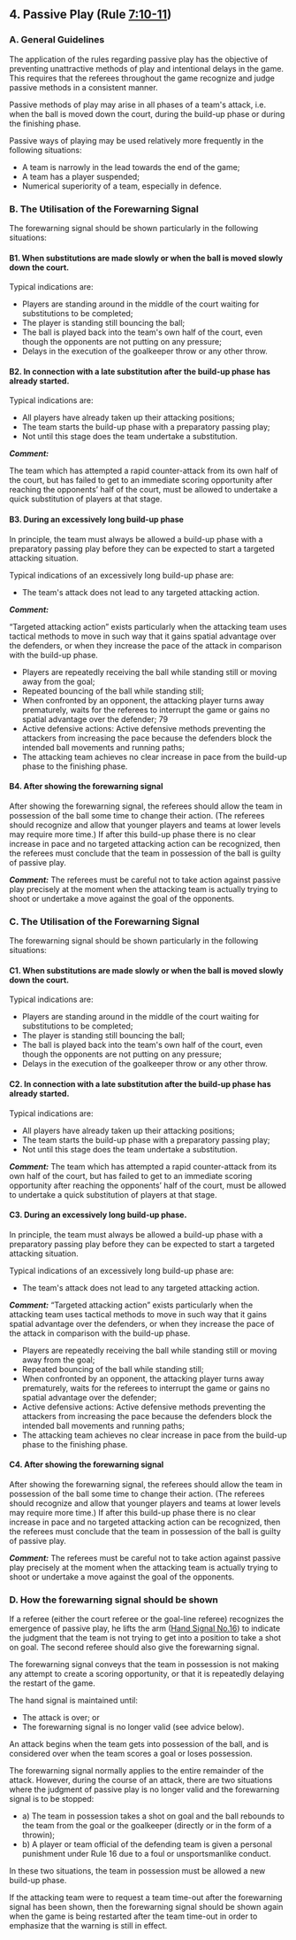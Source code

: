 ## 4. Passive Play  (Rule [7:10-11](#7:10))

### A. General Guidelines

The application of the rules regarding passive play has the objective of
preventing unattractive methods of play and intentional delays in the game.
This requires that the referees throughout the game recognize and judge
passive methods in a consistent manner.

Passive methods of play may arise in all phases of a team's attack, i.e.
when the ball is moved down the court, during the build-up phase or during
the finishing phase.

Passive ways of playing may be used relatively more frequently in the
following situations:
- A team is narrowly in the lead towards the end of the game;
- A team has a player suspended;
- Numerical superiority of a team, especially in defence.

### B. The Utilisation of the Forewarning Signal 

The forewarning signal should be shown particularly in the following situations:

#### B1. When substitutions are made slowly or when the ball is moved slowly down the court.

Typical indications are:

- Players are standing around in the middle of the court waiting for
substitutions to be completed;
- The player is standing still bouncing the ball;
- The ball is played back into the team's own half of the court, even
though the opponents are not putting on any pressure;
- Delays in the execution of the goalkeeper throw or any other throw.
  
#### B2. In connection with a late substitution after the build-up phase has already started.

Typical indications are:

- All players have already taken up their attacking positions;
- The team starts the build-up phase with a preparatory passing
play;
- Not until this stage does the team undertake a substitution.

***Comment:***

The team which has attempted a rapid counter-attack from its own half of
the court, but has failed to get to an immediate scoring opportunity after
reaching the opponents’ half of the court, must be allowed to undertake a
quick substitution of players at that stage.

#### B3. During an excessively long build-up phase

In principle, the team must always be allowed a build-up phase with a
preparatory passing play before they can be expected to start a targeted
attacking situation.

Typical indications of an excessively long build-up phase are:
- The team's attack does not lead to any targeted attacking action.

***Comment:***

“Targeted attacking action” exists particularly when the attacking team uses
tactical methods to move in such way that it gains spatial advantage over
the defenders, or when they increase the pace of the attack in comparison
with the build-up phase.
- Players are repeatedly receiving the ball while standing still or
moving away from the goal;
- Repeated bouncing of the ball while standing still;
- When confronted by an opponent, the attacking player turns away
prematurely, waits for the referees to interrupt the game or gains
no spatial advantage over the defender;
79
- Active defensive actions: Active defensive methods preventing the
attackers from increasing the pace because the defenders block
the intended ball movements and running paths;
- The attacking team achieves no clear increase in pace from the
build-up phase to the finishing phase.


#### B4. After showing the forewarning signal

After showing the forewarning signal, the referees should allow the team in
possession of the ball some time to change their action. (The referees
should recognize and allow that younger players and teams at lower levels
may require more time.) If after this build-up phase there is no clear
increase in pace and no targeted attacking action can be recognized, then
the referees must conclude that the team in possession of the ball is guilty
of passive play.

***Comment:***
The referees must be careful not to take action against passive play
precisely at the moment when the attacking team is actually trying to shoot
or undertake a move against the goal of the opponents.

### C. The Utilisation of the Forewarning Signal 
The forewarning signal should be shown particularly in the following
situations:

#### C1. When substitutions are made slowly or when the ball is moved slowly down the court.
Typical indications are:
- Players are standing around in the middle of the court waiting for
substitutions to be completed;
- The player is standing still bouncing the ball;
- The ball is played back into the team's own half of the court, even
though the opponents are not putting on any pressure;
- Delays in the execution of the goalkeeper throw or any other throw.

#### C2. In connection with a late substitution after the build-up phase has already started.
Typical indications are:
- All players have already taken up their attacking positions;
- The team starts the build-up phase with a preparatory passing
play;
- Not until this stage does the team undertake a substitution.

***Comment:***
The team which has attempted a rapid counter-attack from its own half of
the court, but has failed to get to an immediate scoring opportunity after
reaching the opponents’ half of the court, must be allowed to undertake a
quick substitution of players at that stage.

#### C3. During an excessively long build-up phase.
In principle, the team must always be allowed a build-up phase with a
preparatory passing play before they can be expected to start a targeted
attacking situation.

Typical indications of an excessively long build-up phase are:
- The team's attack does not lead to any targeted attacking action.

***Comment:***
“Targeted attacking action” exists particularly when the attacking team uses
tactical methods to move in such way that it gains spatial advantage over
the defenders, or when they increase the pace of the attack in comparison
with the build-up phase.

- Players are repeatedly receiving the ball while standing still or
moving away from the goal;
- Repeated bouncing of the ball while standing still;
- When confronted by an opponent, the attacking player turns away
prematurely, waits for the referees to interrupt the game or gains
no spatial advantage over the defender;
- Active defensive actions: Active defensive methods preventing the
attackers from increasing the pace because the defenders block
the intended ball movements and running paths;
- The attacking team achieves no clear increase in pace from the
build-up phase to the finishing phase.

#### C4. After showing the forewarning signal
After showing the forewarning signal, the referees should allow the team in
possession of the ball some time to change their action. (The referees
should recognize and allow that younger players and teams at lower levels
may require more time.) If after this build-up phase there is no clear
increase in pace and no targeted attacking action can be recognized, then
the referees must conclude that the team in possession of the ball is guilty
of passive play.

***Comment:***
The referees must be careful not to take action against passive play
precisely at the moment when the attacking team is actually trying to shoot
or undertake a move against the goal of the opponents.

### D. How the forewarning signal should be shown

If a referee (either the court referee or the goal-line referee) recognizes the
emergence of passive play, he lifts the arm ([Hand Signal No.16](#16---forewarning-signal-for-passive-play)) to indicate
the judgment that the team is not trying to get into a position to take a shot
on goal. The second referee should also give the forewarning signal.

The forewarning signal conveys that the team in possession is not making
any attempt to create a scoring opportunity, or that it is repeatedly delaying
the restart of the game.

The hand signal is maintained until:
- The attack is over; or
- The forewarning signal is no longer valid (see advice below).

An attack begins when the team gets into possession of the ball, and is
considered over when the team scores a goal or loses possession.

The forewarning signal normally applies to the entire remainder of the
attack. However, during the course of an attack, there are two situations
where the judgment of passive play is no longer valid and the forewarning
signal is to be stopped:
- a) The team in possession takes a shot on goal and the ball rebounds to
the team from the goal or the goalkeeper (directly or in the form of a throwin);
- b) A player or team official of the defending team is given a personal
punishment under Rule 16 due to a foul or unsportsmanlike conduct.

In these two situations, the team in possession must be allowed a new
build-up phase.

If the attacking team were to request a team time-out after the forewarning
signal has been shown, then the forewarning signal should be shown again
when the game is being restarted after the team time-out in order to
emphasize that the warning is still in effect.
